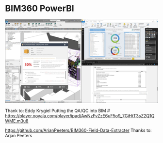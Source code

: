 # BIM360 PowerBI

![Preview](https://raw.githubusercontent.com/ErwinMeulman/BIM360_PowerBI/master/PowerBI_Model_Checker.jpg)

Thank to: Eddy Krygiel
Putting the QA/QC into BIM #
https://player.ooyala.com/player/ipad/AwNzFvZzE6uF5o9_7GiHtT3sZ2Q1QWME.m3u8

https://github.com/ArjanPeeters/BIM360-Field-Data-Extracter 
Thanks to: Arjan Peeters
